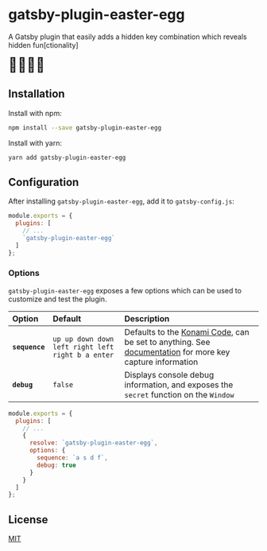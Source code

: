 # gatsby-plugin-easter-egg

A Gatsby plugin that easily adds a hidden key combination which reveals hidden fun[ctionality]

<div style="font-size: 28px; margin-bottom: 0.5em;">💜🔌🐰🥚</div>

## Installation

Install with npm:

```bash
npm install --save gatsby-plugin-easter-egg
```

Install with yarn:

```bash
yarn add gatsby-plugin-easter-egg
```

## Configuration

After installing `gatsby-plugin-easter-egg`, add it to `gatsby-config.js`:

```js
module.exports = {
  plugins: [
    // ...
    `gatsby-plugin-easter-egg`
  ]
};
```

### Options

`gatsby-plugin-easter-egg` exposes a few options which can be used to customize and test the plugin.

| Option         | Default                                           | Description                                                                                                                                  |
| :------------- | :------------------------------------------------ | :------------------------------------------------------------------------------------------------------------------------------------------- |
| **`sequence`** | `up up down down left right left right b a enter` | Defaults to the [Konami Code](), can be set to anything. See [documentation](https://craig.is/killing/mice) for more key capture information |
| **`debug`**    | `false`                                           | Displays console debug information, and exposes the `secret` function on the `Window`                                                        |

```js
module.exports = {
  plugins: [
    // ...
    {
      resolve: `gatsby-plugin-easter-egg`,
      options: {
        sequence: `a s d f`,
        debug: true
      }
    }
  ]
};
```

## License

[MIT](https://choosealicense.com/licenses/mit/#)
